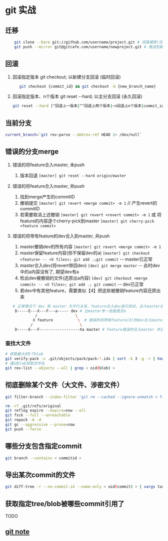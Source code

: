 # git 实战

## 迁移

```bash
    git clone --bare git://github.com/username/project.git # 克隆裸库(仅代码)
    git push --mirror git@gitcafe.com/username/newproject.git # 推送到新地址
```

## 回滚

1. 回滚指定版本 git checkout; 以新建分支回滚 (临时回滚)

   ```bash
      git checkout {commit_id} && git checkout -b {new_branch_name}
   ```

2. 回滚指定版本、n个版本 git reset --hard; 以主分支回滚 (永久回滚)

   ```bash
   git reset --hard [^回退上一版本|^^回退上两个版本|~n回退上n个版本|commit_id回退到某一版本] && git push -f
   ```

## 当前分支

```bash
current_branch=`git rev-parse --abbrev-ref HEAD 2> /dev/null`
```

## 错误的分支merge

1. 错误的将feature合入master, 未push

   1. 版本回退 `[master] git reset --hard origin/master`

2. 错误的将feature合入master, 并push

   1. 找到merge产生的commitID
   2. 撤销提交 `[master] git revert <merge commit> -m 1` // 产生revert的commitID
   3. 若需要取消上述撤销 `[master] git revert <revert commit> -m 1` 或 将feature的内容逐个cherry-pick到master `[master] git cherry-pick <feature commit>`

3. 错误的将带有feature的dev合入到master, 并push

   1. master撤销dev的所有内容 `[master] git revert <merge commit> -m 1`
   2. master保留feature内容(但不保留dev的a) `[master] git checkout <feature> -- <X files>; git add .;git commit` -- master已正常
   3. master合入dev(将revert带回dev) `[dev] git merge master` -- 此时dev中的a内容没有了, 期望dev有a
   4. 检出dev被撤销的文件(还原出a内容) `[dev] git checkout <merge commit> -- <X files>; git add .; git commit` -- dev已正常
   5. 若dev中有其他feature，需要类似【4】把这些被撤销feature内容还原出来

   ```bash
   # 正常情况下 dev 和 master 为平行关系，feature合入dev进行测试，合入master进行上线
    D-----E---X---F---a----- dev # 比master多一些脏提交a
             /                 \
            X feature           \  # 错误的将带有feature(X)的dev合入master
           /                     \
    D-----E---F------------------Xa master # feature错误的合入master 并且 dev的a错误的合进了master
   ```

### 查找大文件

```bash
# 获取最大的5个blob
git verify-pack -v .git/objects/pack/pack-*.idx | sort -k 3 -g -r | head -n5
# 通过blob获取文件名
git rev-list --objects --all | grep < oid(blob) >
```

## 彻底删除某个文件（大文件、涉密文件）

```bash
git filter-branch --index-filter 'git rm --cached --ignore-unmatch < file >'

rm -rf .git/refs/original
git reflog expire --expire=now --all
git fsck --full --unreachable
git repack -A -d
git gc --aggressive --prune=now
git push --force
```

## 哪些分支包含指定commit

```bash
git branch --contains < commitid >
```

## 导出某次commit的文件

```bash
git diff-tree -r --no-commit-id --name-only < oid(commit) > | xargs tar -rf mycommit.tar
```

## 获取指定tree/blob被哪些commit引用了

TODO

## [git note](git.md)
